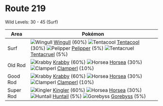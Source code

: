 # Route 219
Wild Levels: 30 - 45 (Surf)

Area       | Pokémon
---        | ---
Surf       | ![][278]  [Wingull] (60%) ![][072]  [Tentacool] (30%) ![][279]  [Pelipper] (5%)  ![][073]  [Tentacruel] (5%)
Old Rod    | ![][098]  [Krabby] (60%) ![][116]  [Horsea] (30%) ![][366]  [Clamperl] (10%)
Good Rod   | ![][098]  [Krabby] (60%) ![][116]  [Horsea] (30%) ![][366]  [Clamperl] (10%)
Super Rod  | ![][099]  [Kingler] (60%) ![][116]  [Horsea] (30%) ![][367]  [Huntail] (5%)  ![][368]  [Gorebyss] (5%)


[072]: https://raw.githubusercontent.com/PokeAPI/sprites/master/sprites/pokemon/72.png "Tentacool"
[073]: https://raw.githubusercontent.com/PokeAPI/sprites/master/sprites/pokemon/73.png "Tentacruel"
[098]: https://raw.githubusercontent.com/PokeAPI/sprites/master/sprites/pokemon/98.png "Krabby"
[099]: https://raw.githubusercontent.com/PokeAPI/sprites/master/sprites/pokemon/99.png "Kingler"
[116]: https://raw.githubusercontent.com/PokeAPI/sprites/master/sprites/pokemon/116.png "Horsea"
[278]: https://raw.githubusercontent.com/PokeAPI/sprites/master/sprites/pokemon/278.png "Wingull"
[279]: https://raw.githubusercontent.com/PokeAPI/sprites/master/sprites/pokemon/279.png "Pelipper"
[366]: https://raw.githubusercontent.com/PokeAPI/sprites/master/sprites/pokemon/366.png "Clamperl"
[367]: https://raw.githubusercontent.com/PokeAPI/sprites/master/sprites/pokemon/367.png "Huntail"
[368]: https://raw.githubusercontent.com/PokeAPI/sprites/master/sprites/pokemon/368.png "Gorebyss"
[Tentacool]: /pokemon_changes/072.md
[Tentacruel]: /pokemon_changes/073.md
[Krabby]: /pokemon_changes/098.md
[Kingler]: /pokemon_changes/099.md
[Horsea]: /pokemon_changes/116.md
[Wingull]: /pokemon_changes/278.md
[Pelipper]: /pokemon_changes/279.md
[Clamperl]: /pokemon_changes/366.md
[Huntail]: /pokemon_changes/367.md
[Gorebyss]: /pokemon_changes/368.md
